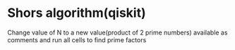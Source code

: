 # Shors algorithm(qiskit)
Change value of N to a new value(product of 2 prime numbers) available as comments and run all cells to find prime factors
